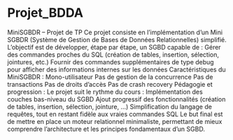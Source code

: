 # Projet_BDDA
MiniSGBDR – Projet de TP
Ce projet consiste en l’implémentation d’un Mini SGBDR (Système de Gestion de Bases de Données Relationnelles) simplifié.
L’objectif est de développer, étape par étape, un SGBD capable de :
Gérer des commandes proches du SQL (création de tables, insertion, sélection, jointures, etc.)
Fournir des commandes supplémentaires de type debug pour afficher des informations internes sur les données
Caractéristiques du MiniSGBDR :
Mono-utilisateur
Pas de gestion de la concurrence
Pas de transactions
Pas de droits d’accès
Pas de crash recovery
Pédagogie et progression :
Le projet suit le rythme du cours :
Implémentation des couches bas-niveau du SGBD
Ajout progressif des fonctionnalités (création de tables, insertion, sélection, jointure, …)
Simplification du langage de requêtes, tout en restant fidèle aux vraies commandes SQL
Le but final est de mettre en place un moteur relationnel minimaliste, permettant de mieux comprendre l’architecture et les principes fondamentaux d’un SGBD.